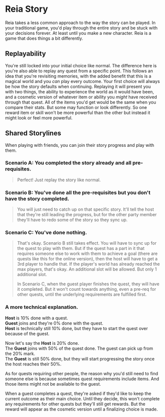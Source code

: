 # Reia Story

Reia takes a less common approach to the way the story can be played. In your traditional game, you'd play through the entire story and be stuck with your decisions forever. At least until you make a new character. Reia is a game that does things a bit differently.

## Replayability

You're still locked into your initial choice like normal. The difference here is you're also able to replay any quest from a specific point. This follows an idea that you're revisiting memories, with the added benefit that this is a magical world and you *can* play every outcome. Your first choice will always be how the story defaults when continuing. Replaying it will present you with two things, the ability to experience the world as it would have been, and a cosmetic version of whatever item or ability you *might* have received through that quest. All of the items you'd get would be the same when you compare their stats. But some may function or look differently. So one reward item or skill won't be more powerful than the other but instead it might look or feel more powerful.

## Shared Storylines

When playing with friends, you can join their story progress and play with them.

### **Scenario A: You completed the story already and all pre-requisites.**
> Perfect! Just replay the story like normal.

### **Scenario B: You've done all the pre-requisites but you don't have the story completed.**
> You will just need to catch up on that specific story. It'll tell the host that they're still leading the progress, but for the other party member they'll have to redo some of the story so they sync up.

### **Scenario C: You've done nothing.**
> That's okay. Scenario B still takes effect. You will have to sync up for the quest to play with them. But if the quest has a part in it that requires someone else to work with them to achieve a goal (there are quests like this for the online version), then the host will have to get a 3rd player to handle that. If the player's world has already reached the max players, that's okay. An additional slot will be allowed. But only 1 additional slot.
>
> In Scenario C, when the guest player finishes the quest, they will have it completed. But it won't count towards anything, even a pre-req for other quests, until the underlying requirements are fulfilled first.

###  **A more technical explanation.**

**Host** is 10% done with a quest.\
**Guest** joins and they're 0% done with the quest.\
**Host** is technically still 10% done, but they have to start the quest over because of the guest.

Now let's say the **Host** is 20% done.\
The **Guest** joins with 50% of the quest done. The guest can pick up from the 20% mark.\
The **Guest** is still 50% done, but they will start progressing the story once the host reaches their 50%.

As for quests requiring other people, the reason why you'd still need to find someone else is because sometimes quest requirements include items. And those items might not be available to the guest.

When a guest completes a quest, they're asked if they'd like to keep the current outcome as their main choice. Until they decide, this won't complete any requirements for other quests but they'll still get rewards. But the reward will appear as the cosmetic version until a finalizing choice is made.
